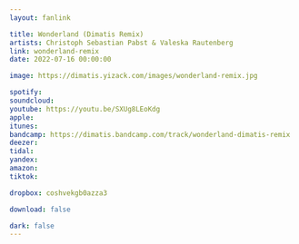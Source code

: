 ```yaml
---
layout: fanlink

title: Wonderland (Dimatis Remix)
artists: Christoph Sebastian Pabst & Valeska Rautenberg
link: wonderland-remix
date: 2022-07-16 00:00:00

image: https://dimatis.yizack.com/images/wonderland-remix.jpg

spotify: 
soundcloud: 
youtube: https://youtu.be/SXUg8LEoKdg
apple: 
itunes: 
bandcamp: https://dimatis.bandcamp.com/track/wonderland-dimatis-remix
deezer: 
tidal: 
yandex: 
amazon: 
tiktok: 

dropbox: coshvekgb0azza3

download: false

dark: false
---
```

